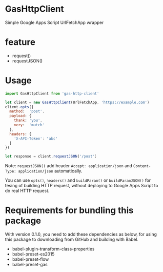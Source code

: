 GasHttpClient
=============

Simple Google Apps Script UrlFetchApp wrapper

feature
=======

 * request()
 * requestJSON()

Usage
=====

```javascript
import GasHttpClient from 'gas-http-client'

let client = new GasHttpClient(UrlFetchApp, 'https://example.com')
client.opts({
  method:  'post',
  payload: {
    thank: 'you',
    very:  'mutch'
  },
  headers: {
    'X-API-Token': 'abc'
  }
})

let response = client.requestJSON('/post')
```

Note: `requestJSON()` add header `Accept: application/json` and `Content-Type: application/json` automatically.

You can use `opts()`, `headers()` and `buildParam()` or `buildParamJSON()` for tesing of building HTTP request, without deploying to Google Apps Script to do real HTTP request.

Requirements for bundling this package
======================================

With version 0.1.0, you need to add these dependencies as below, for using this package to downloading from GitHub and building with Babel.

 * babel-plugin-transform-class-properties
 * babel-preset-es2015
 * babel-preset-flow
 * babel-preset-gas
